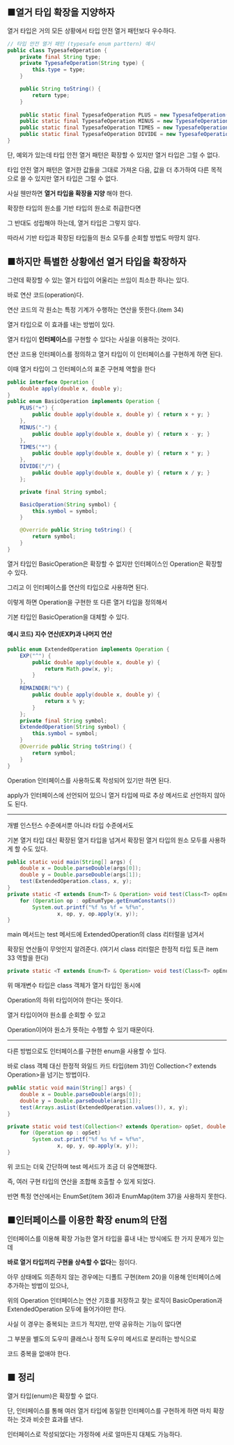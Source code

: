 ■열거 타입 확장을 지양하자
-----
열거 타입은 거의 모든 상황에서 타입 안전 열거 패턴보다 우수하다.

```java
// 타입 안전 열거 패턴 (typesafe enum parttern) 예시
public class TypesafeOperation {
    private final String type;
    private TypesafeOperation(String type) {
        this.type = type;
    }

    public String toString() {
        return type;
    }
    
    public static final TypesafeOperation PLUS = new TypesafeOperation("+");
    public static final TypesafeOperation MINUS = new TypesafeOperation("-");
    public static final TypesafeOperation TIMES = new TypesafeOperation("*");
    public static final TypesafeOperation DIVIDE = new TypesafeOperation("/");
}
```

단, 예외가 있는데 타입 안전 열거 패턴은 확장할 수 있지만 열거 타입은 그럴 수 없다.

타입 안전 열거 패턴은 열거한 값들을 그대로 가져온 다음, 값을 더 추가하여 다른 목적으로 쓸 수 있지만 열거 타입은 그럴 수 없다. 

사실 웬만하면 **열거 타입을 확장을 지양** 해야 한다.

확장한 타입의 원소를 기반 타입의 원소로 취급한다면

그 반대도 성립해야 하는데, 열거 타입은 그렇지 않다.

따라서 기반 타입과 확장된 타입들의 원소 모두를 순회할 방법도 마땅치 않다.



■하지만 특별한 상황에선 열거 타입을 확장하자
-----
그런데 확장할 수 있는 열거 타입이 어울리는 쓰임이 최소한 하나는 있다.

바로 연산 코드(operation)다.

연산 코드의 각 원소는 특정 기계가 수행하는 연산을 뜻한다.(item 34)

열거 타입으로 이 효과를 내는 방법이 있다.

열거 타입이 **인터페이스**를 구현할 수 있다는 사실을 이용하는 것이다.

연산 코드용 인터페이스를 정의하고 열거 타입이 이 인터페이스를 구현하게 하면 된다.

이때 열거 타입이 그 인터페이스의 표준 구현체 역할을 한다

```java
public interface Operation {
    double apply(double x, double y);
}
public enum BasicOperation implements Operation {
    PLUS("+") {
        public double apply(double x, double y) { return x + y; }
    },
    MINUS("-") {
        public double apply(double x, double y) { return x - y; }
    },
    TIMES("*") {
        public double apply(double x, double y) { return x * y; }
    },
    DIVIDE("/") {
        public double apply(double x, double y) { return x / y; }
    };

    private final String symbol;

    BasicOperation(String symbol) {
        this.symbol = symbol;
    }

    @Override public String toString() {
        return symbol;
    }
}
``` 

열거 타입인 BasicOperation은 확장할 수 없지만 인터페이스인 Operation은 확장할 수 있다.

그리고 이 인터페이스를 연산의 타입으로 사용하면 된다. 

이렇게 하면 Operation을 구현한 또 다른 열거 타입을 정의해서

기본 타입인 BasicOperation을 대체할 수 있다.

#### 예시 코드) 지수 연산(EXP)과 나머지 연산
```java
public enum ExtendedOperation implements Operation {
    EXP("^") {
        public double apply(double x, double y) {
            return Math.pow(x, y);
        }
    },
    REMAINDER("%") {
        public double apply(double x, double y) {
            return x % y;
        }
    };
    private final String symbol;
    ExtendedOperation(String symbol) {
        this.symbol = symbol;
    }
    @Override public String toString() {
        return symbol;
    }
}
``` 

Operation 인터페이스를 사용하도록 작성되어 있기만 하면 된다.

apply가 인터페이스에 선언되어 있으니 열거 타입에 따로 추상 메서드로 선언하지 않아도 된다.

------


개별 인스턴스 수준에서뿐 아니라 타입 수준에서도

기본 열거 타입 대신 확장된 열거 타입을 넘겨서 확장된 열거 타입의 원소 모두를 사용하게 할 수도 있다.


``` java
public static void main(String[] args) {
    double x = Double.parseDouble(args[0]);
    double y = Double.parseDouble(args[1]);
    test(ExtendedOperation.class, x, y);
}
private static <T extends Enum<T> & Operation> void test(Class<T> opEnumType, double x, double y) {
    for (Operation op : opEnumType.getEnumConstants())
        System.out.printf("%f %s %f = %f%n",
                x, op, y, op.apply(x, y));
}
``` 

main 메서드는 test 메서드에 ExtendedOperation의 class 리터럴을 넘겨서

확장된 연산들이 무엇인지 알려준다. (여기서 class 리터럴은 한정적 타입 토큰 item 33 역할을 한다) 

``` java
private static <T extends Enum<T> & Operation> void test(Class<T> opEnumType, double x, double y)
```

위 매개변수 타입은 class 객체가 열거 타입인 동시에 

Operation의 하위 타입이어야 한다는 뜻이다.

열거 타입이어야 원소를 순회할 수 있고

Operation이어야 원소가 뜻하는 수행할 수 있기 때문이다.

-----

다른 방법으로도 인터페이스를 구현한 enum을 사용할 수 있다.

바로 class 객체 대신 한정적 와일드 카드 타입(item 31)인 Collection<? extends Operation>을 넘기는 방법이다.

``` java
public static void main(String[] args) {
    double x = Double.parseDouble(args[0]);
    double y = Double.parseDouble(args[1]);
    test(Arrays.asList(ExtendedOperation.values()), x, y);
}

private static void test(Collection<? extends Operation> opSet, double x, double y) {
    for (Operation op : opSet)
        System.out.printf("%f %s %f = %f%n",
                x, op, y, op.apply(x, y));
}
```

위 코드는 더욱 간단하며 test 메서드가 조금 더 유연해졌다.

즉, 여러 구현 타입의 연산을 조합해 호출할 수 있게 되었다.

반면 특정 연산에서는 EnumSet(item 36)과 EnumMap(item 37)을 사용하지 못한다.



■인터페이스를 이용한 확장 enum의 단점
-----
인터페이스를 이용해 확장 가능한 열거 타입을 흉내 내는 방식에도 한 가지 문제가 있는데

**바로 열거 타입끼리 구현을 상속할 수 없다**는 점이다.

아무 상태에도 의존하지 않는 경우에는 디폴트 구현(item 20)을 이용해 인터페이스에 추가하는 방법이 있으나,

위의 Operation 인터페이스는 연산 기호를 저장하고 찾는 로직이 BasicOperation과 ExtendedOperation 모두에 들어가야만 한다.

사실 이 경우는 중복되는 코드가 적지만, 만약 공유하는 기능이 많다면

그 부분을 별도의 도우미 클래스나 정적 도우미 메서드로 분리하는 방식으로

코드 중복을 없애야 한다.

■ 정리 
-----
열거 타입(enum)은 확장할 수 없다.

단, 인터페이스를 통해 여러 열거 타입에 동일한 인터페이스를 구현하게 하면 마치 확장하는 것과 비슷한 효과를 낸다.

인터페이스로 작성되었다는 가정하에 서로 얼마든지 대체도 가능하다.
